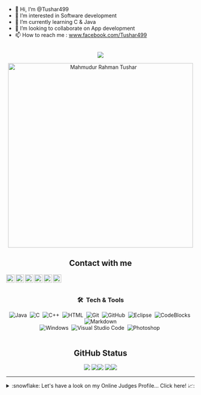 
- 👋 Hi, I’m @Tushar499
- 👀 I’m interested in Software development 
- 🌱 I’m currently learning C & Java
- 💞️ I’m looking to collaborate on App development
- 📫 How to reach me : www.facebook.com/Tushar499
<br />
<div align="center">
<img src="https://github-readme-stats.vercel.app/api?username=Tushar499&&show_icons=true&title_color=ffffff&icon_color=bb2acf&text_color=daf7dc&bg_color=151515">
</div>

<div align="center">
<p><img width="494" align="center" src="https://github-readme-stats.vercel.app/api/top-langs?username=Tushar499&show_icons=true&locale=en&layout=compact" alt="Mahmudur Rahman Tushar" /></p>
</div>

<div align="center">
<h2 align="center">Contact with me</h2>


[<img align="left" alt="Mahmudur Rahman Tushar | YouTube" width="22px" src="https://cdn-icons-png.flaticon.com/512/124/124010.png" />][facebook]
[<img align="left" alt="Mahmudur Rahman Tushar | YouTube" width="22px" src="https://cdn.jsdelivr.net/npm/simple-icons@v3/icons/youtube.svg" />][youtube]
[<img align="left" alt="Mahmudur Rahman Tushar | Twitter" width="22px" src="https://cdn.jsdelivr.net/npm/simple-icons@v3/icons/twitter.svg" />][twitter]
[<img align="left" alt="Mahmudur Rahman Tushar | Twitter" width="22px" src="https://cdn-icons-png.flaticon.com/512/906/906377.png" />][telegram]
[<img align="left" alt="Mahmudur Rahman Tushar | LinkedIn" width="22px" src="https://cdn.jsdelivr.net/npm/simple-icons@v3/icons/linkedin.svg" />][linkedin]
[<img align="left" alt="Mahmudur Rahman Tushar | Instagram" width="22px" src="https://cdn.jsdelivr.net/npm/simple-icons@v3/icons/instagram.svg" />][instagram]

[facebook]: https://facebook.com/Tushar499
[twitter]: https://twitter.com/mrtushar5
[youtube]: https://www.youtube.com/channel/UCAhH6mZwhBSM0KPOp0lrKPg
[instagram]: https://www.instagram.com/tushu499/
[linkedin]: https://www.linkedin.com/in/mhamudur-rahman-tushar/
[telegram]: https://t.me/Tushar499
	<br />
	<br />
### 🛠 &nbsp;Tech & Tools

![Java](https://img.shields.io/badge/-Java-05122A?style=flat&logo=java)&nbsp;
![C](https://img.shields.io/badge/-C-05122A?style=flat&logo=c)&nbsp;
![C++](https://img.shields.io/badge/-C++-05122A?style=flat&logo=c++)&nbsp;
![HTML](https://img.shields.io/badge/-HTML-05122A?style=flat&logo=HTML5)&nbsp;
![Git](https://img.shields.io/badge/-Git-05122A?style=flat&logo=git)&nbsp;
![GitHub](https://img.shields.io/badge/-GitHub-05122A?style=flat&logo=github)&nbsp;
![Eclipse](https://img.shields.io/badge/-Eclipse-05122A?style=flat&logo=eclipse)&nbsp;
![CodeBlocks](https://img.shields.io/badge/-Code::Blocks-05122A?style=flat&logo=codeblocks)&nbsp;
![Markdown](https://img.shields.io/badge/-Markdown-05122A?style=flat&logo=markdown)\
![Windows](https://img.shields.io/badge/-Windowa-05122A?style=flat&logo=windows)&nbsp;
![Visual Studio Code](https://img.shields.io/badge/-Visual%20Studio%20Code-05122A?style=flat&logo=visual-studio-code&logoColor=007ACC)&nbsp;
![Photoshop](https://img.shields.io/badge/-Photoshop-05122A?style=flat&logo=adobe-photoshop)&nbsp;
<br />
	<br />
</div>


<h2 align="center">GitHub Status</h2>

<div align="center">
	
![](https://github-profile-summary-cards.vercel.app/api/cards/profile-details?username=Tushar499&theme=dracula) 
![](https://github-profile-summary-cards.vercel.app/api/cards/repos-per-language?username=Tushar499&theme=dracula)![](https://github-profile-summary-cards.vercel.app/api/cards/most-commit-language?username=Tushar499&theme=dracula)
![](https://github-profile-summary-cards.vercel.app/api/cards/stats?username=Tushar499&theme=dracula)![](https://github-profile-summary-cards.vercel.app/api/cards/productive-time?username=Tushar499&theme=dracula)

</div>



---
<details>
<summary> :snowflake: Let's have a look on my Online Judges Profile... Click here! 📈:</summary>
	
<div align="center">


:star: [Codeforces](https://codeforces.com/profile/Tushar499) <br>
:star: [URI](https://www.beecrowd.com.br/judge/en/profile/481111) <br>
:star: [Leetcode](https://leetcode.com/Tushar499/) <br>

<i>Many more are coming soon... <i> 
</div> 
  
 ![](https://raw.githubusercontent.com/Tushar499/Tushar499/master/profile-summary-card-output/default/0-profile-details.svg)
</details>
</p>
